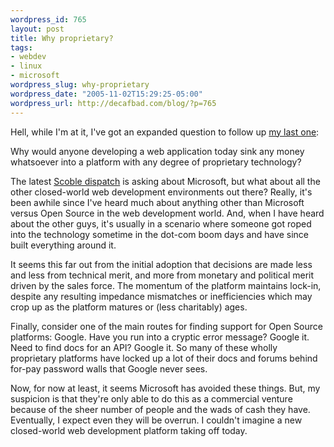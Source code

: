 ```yaml
--- 
wordpress_id: 765
layout: post
title: Why proprietary?
tags: 
- webdev
- linux
- microsoft
wordpress_slug: why-proprietary
wordpress_date: "2005-11-02T15:29:25-05:00"
wordpress_url: http://decafbad.com/blog/?p=765
---
```

Hell, while I'm at it, I've got an expanded question to follow up [my last one][wm]:

Why would anyone developing a web application today sink any money whatsoever into a platform with any degree of proprietary technology?

The latest [Scoble dispatch][scob] is asking about Microsoft, but what about all the other closed-world web development environments out there?  Really, it's been awhile since I've heard much about anything other than Microsoft versus Open Source in the web development world.  And, when I have heard about the other guys, it's usually in a scenario where someone got roped into the technology sometime in the dot-com boom days and have since built everything around it.  

It seems this far out from the initial adoption that decisions are made less and less from technical merit, and more from monetary and political merit driven by the sales force.  The momentum of the platform maintains lock-in, despite any resulting impedance mismatches or inefficiencies which may crop up as the platform matures or (less charitably) ages.

Finally, consider one of the main routes for finding support for Open Source platforms:  Google.  Have you run into a cryptic error message?  Google it.  Need to find docs for an API?  Google it.  So many of these wholly proprietary platforms have locked up a lot of their docs and forums behind for-pay password walls that Google never sees.

Now, for now at least, it seems Microsoft has avoided these things.  But, my suspicion is that they're only able to do this as a commercial venture because of the sheer number of people and the wads of cash they have.  Eventually, I expect even they will be overrun.  I couldn't imagine a new closed-world web development platform taking off today.

[scob]: http://scobleizer.wordpress.com/2005/11/01/ross-doesnt-trust-microsofts-approach-to-web/
[wm]: http://decafbad.com/blog/2005/11/02/why-microsoft

<!-- tags: webdev linux microsoft -->
